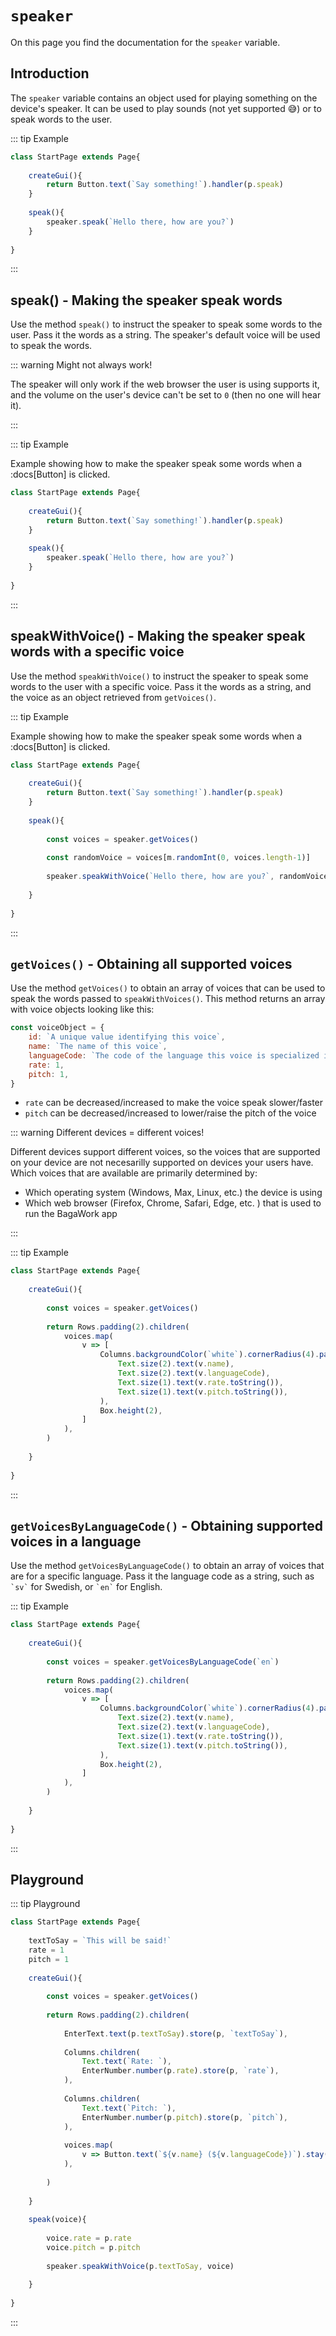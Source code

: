 <script>
	import ViewApp from '$lib/ViewApp.svelte'
</script>

# `speaker`
On this page you find the documentation for the `speaker` variable.



## Introduction
The `speaker` variable contains an object used for playing something on the device's speaker. It can be used to play sounds (not yet supported 😅) or to speak words to the user.

::: tip Example

```js baga-show
class StartPage extends Page{
	
	createGui(){
		return Button.text(`Say something!`).handler(p.speak)
	}
	
	speak(){
		speaker.speak(`Hello there, how are you?`)
	}
	
}
```

:::





## speak() - Making the speaker speak words
Use the method `speak()` to instruct the speaker to speak some words to the user. Pass it the words as a string. The speaker's default voice will be used to speak the words.

::: warning Might not always work!

The speaker will only work if the web browser the user is using supports it, and the volume on the user's device can't be set to `0` (then no one will hear it).

:::

::: tip Example

Example showing how to make the speaker speak some words when a :docs[Button] is clicked.

```js baga-show-editor-code
class StartPage extends Page{
	
	createGui(){
		return Button.text(`Say something!`).handler(p.speak)
	}
	
	speak(){
		speaker.speak(`Hello there, how are you?`)
	}
	
}
```

:::





## speakWithVoice() - Making the speaker speak words with a specific voice
Use the method `speakWithVoice()` to instruct the speaker to speak some words to the user with a specific voice. Pass it the words as a string, and the voice as an object retrieved from `getVoices()`.

::: tip Example

Example showing how to make the speaker speak some words when a :docs[Button] is clicked.

```js baga-show-editor-code
class StartPage extends Page{
	
	createGui(){
		return Button.text(`Say something!`).handler(p.speak)
	}
	
	speak(){
		
		const voices = speaker.getVoices()
		
		const randomVoice = voices[m.randomInt(0, voices.length-1)]
		
		speaker.speakWithVoice(`Hello there, how are you?`, randomVoice)
		
	}
	
}
```

:::




## `getVoices()` - Obtaining all supported voices
Use the method `getVoices()` to obtain an array of voices that can be used to speak the words passed to `speakWithVoices()`. This method returns an array with voice objects looking like this:

```js
const voiceObject = {
	id: `A unique value identifying this voice`,
	name: `The name of this voice`,
	languageCode: `The code of the language this voice is specialized in, e.g. en-US`,
	rate: 1,
	pitch: 1,
}
```

* `rate` can be decreased/increased to make the voice speak slower/faster
* `pitch` can be decreased/increased to lower/raise the pitch of the voice

::: warning Different devices = different voices!

Different devices support different voices, so the voices that are supported on your device are not necesarilly supported on devices your users have. Which voices that are available are primarily determined by:

* Which operating system (Windows, Max, Linux, etc.) the device is using
* Which web browser (Firefox, Chrome, Safari, Edge, etc. ) that is used to run the BagaWork app

:::

::: tip Example

```js baga-show-editor-code
class StartPage extends Page{
	
	createGui(){
		
		const voices = speaker.getVoices()
		
		return Rows.padding(2).children(
			voices.map(
				v => [
					Columns.backgroundColor(`white`).cornerRadius(4).padding(1).children(
						Text.size(2).text(v.name),
						Text.size(2).text(v.languageCode),
						Text.size(1).text(v.rate.toString()),
						Text.size(1).text(v.pitch.toString()),
					),
					Box.height(2),
				]
			),
		)
		
	}
	
}
```

:::





## `getVoicesByLanguageCode()` - Obtaining supported voices in a language
Use the method `getVoicesByLanguageCode()` to obtain an array of voices that are for a specific language. Pass it the language code as a string, such as ``  `sv` `` for Swedish, or `` `en` `` for English.

::: tip Example

```js baga-show-editor-code
class StartPage extends Page{
	
	createGui(){
		
		const voices = speaker.getVoicesByLanguageCode(`en`)
		
		return Rows.padding(2).children(
			voices.map(
				v => [
					Columns.backgroundColor(`white`).cornerRadius(4).padding(1).children(
						Text.size(2).text(v.name),
						Text.size(2).text(v.languageCode),
						Text.size(1).text(v.rate.toString()),
						Text.size(1).text(v.pitch.toString()),
					),
					Box.height(2),
				]
			),
		)
		
	}
	
}
```

:::





## Playground

::: tip Playground

```js baga-show-editor-code
class StartPage extends Page{
	
	textToSay = `This will be said!`
	rate = 1
	pitch = 1
	
	createGui(){
		
		const voices = speaker.getVoices()
		
		return Rows.padding(2).children(
			
			EnterText.text(p.textToSay).store(p, `textToSay`),
			
			Columns.children(
				Text.text(`Rate: `),
				EnterNumber.number(p.rate).store(p, `rate`),
			),
			
			Columns.children(
				Text.text(`Pitch: `),
				EnterNumber.number(p.pitch).store(p, `pitch`),
			),
			
			voices.map(
				v => Button.text(`${v.name} (${v.languageCode})`).stay().handler(p.speak, v),
			),
			
		)
		
	}
	
	speak(voice){
		
		voice.rate = p.rate
		voice.pitch = p.pitch
		
		speaker.speakWithVoice(p.textToSay, voice)
		
	}
	
}
```

:::